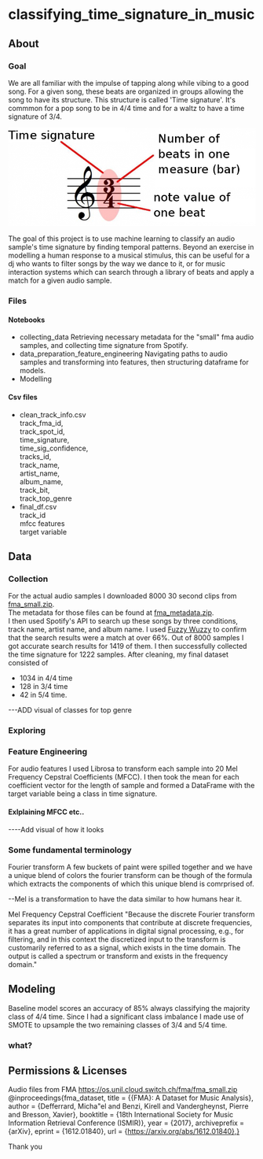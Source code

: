 # classifying_time_signature_in_music



## About

### Goal
 
We are all familiar with the impulse of tapping along while vibing to a good song. For a given song, these beats are organized in groups allowing the song to have its structure. This structure is called 'Time signature'. It's commmon for a pop song to be in 4/4 time and for a waltz to have a time signature of 3/4. <br>

<img src="time-signature.png" />

The goal of this project is to use machine learning to classify an audio sample's time signature by finding temporal patterns. Beyond an exercise in modelling a human response to a musical stimulus, this can be useful for a dj who wants to filter songs by the way we dance to it, or for music interaction systems which can search through a library of beats and apply a match for a given audio sample. 


### Files

#### Notebooks
- collecting_data
Retrieving necessary metadata for the "small" fma audio samples, and collecting time signature from Spotify.
- data_preparation_feature_engineering
Navigating paths to audio samples and transforming into features, then structuring dataframe for models.
- Modelling



#### Csv files
- clean_track_info.csv 
    <br>track_fma_id,
    <br>track_spot_id,
    <br>time_signature,
    <br>time_sig_confidence,
    <br>tracks_id,
    <br>track_name,
    <br>artist_name,
    <br>album_name,
    <br>track_bit,
    <br>track_top_genre
- final_df.csv
    <br>track_id
    <br>mfcc features
    <br>target variable







## Data 

### Collection 

For the actual audio samples I downloaded 8000 30 second clips from 
<a href="https://os.unil.cloud.switch.ch/fma/fma_small.zip">fma_small.zip</a>. <br>The metadata for those files can be found at <a href="https://os.unil.cloud.switch.ch/fma/fma_metadata.zip">fma_metadata.zip</a>. <br>
I then used Spotify's API to search up these songs by three conditions, track name, artist name, and album name. I used <a href="https://pypi.org/project/fuzzywuzzy/ ">Fuzzy Wuzzy</a> to confirm that the search results were a match at over 66%. Out of 8000 samples I got accurate search results for 1419 of them. I then successfully collected the time signature for 1222 samples. After cleaning, my final dataset consisted of 
- 1034 in 4/4 time
- 128 in 3/4 time
- 42 in 5/4 time.

---ADD visual of classes for top genre

### Exploring

### Feature Engineering

For audio features I used Librosa to transform each sample into 20 Mel Frequency Cepstral Coefficients (MFCC).
I then took the mean for each coefficient vector for the length of sample and formed a DataFrame with the target variable being a class in time signature. 


#### Exlplaining MFCC etc..

----Add visual of how it looks

### Some fundamental terminology

Fourier transform
A few buckets of paint were spilled together and we have a unique blend of colors the fourier transform can be though of the formula which 
extracts the components of which this unique blend is comrprised of.

--Mel is a transformation to have the data similar to how humans hear it.

Mel Frequency Cepstral Coefficient
"Because the discrete Fourier transform separates its input into components that contribute at discrete frequencies, it has a great number of applications in digital signal processing, e.g., for filtering, and in this context the discretized input to the transform is customarily referred to as a signal, which exists in the time domain. The output is called a spectrum or transform and exists in the frequency domain."



## Modeling

Baseline model scores an accuracy of 85% always classifying the majority class of 4/4 time.
Since I had a significant class imbalance I made use of SMOTE to upsample the two remaining classes of 3/4 and 5/4 time.


### what?





## Permissions & Licenses



Audio files from FMA https://os.unil.cloud.switch.ch/fma/fma_small.zip
@inproceedings{fma_dataset,
  title = {{FMA}: A Dataset for Music Analysis},
  author = {Defferrard, Micha\"el and Benzi, Kirell and Vandergheynst, Pierre and Bresson, Xavier},
  booktitle = {18th International Society for Music Information Retrieval Conference (ISMIR)},
  year = {2017},
  archiveprefix = {arXiv},
  eprint = {1612.01840},
  url = {https://arxiv.org/abs/1612.01840},}

Thank you